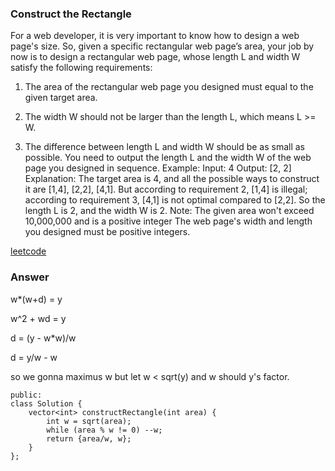 ### Construct the Rectangle
For a web developer, it is very important to know how to design a web page's size. So, given a specific rectangular web page’s area, your job by now is to design a rectangular web page, whose length L and width W satisfy the following requirements:

1. The area of the rectangular web page you designed must equal to the given target area.

2. The width W should not be larger than the length L, which means L >= W.

3. The difference between length L and width W should be as small as possible.
You need to output the length L and the width W of the web page you designed in sequence.
Example:
Input: 4
Output: [2, 2]
Explanation: The target area is 4, and all the possible ways to construct it are [1,4], [2,2], [4,1]. 
But according to requirement 2, [1,4] is illegal; according to requirement 3,  [4,1] is not optimal compared to [2,2]. So the length L is 2, and the width W is 2.
Note:
The given area won't exceed 10,000,000 and is a positive integer
The web page's width and length you designed must be positive integers.

[leetcode](https://leetcode.com/problems/construct-the-rectangle/description/)

### Answer

w*(w+d) = y

w^2 + wd = y

d = (y - w*w)/w

d = y/w - w

so we gonna maximus w but let w < sqrt(y) and w should y's factor.

	public:
	class Solution {
	    vector<int> constructRectangle(int area) {
	        int w = sqrt(area);
	        while (area % w != 0) --w;
	        return {area/w, w};
	    }
	};




